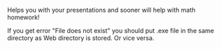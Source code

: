 Helps you with your presentations and sooner will help with math homework!

If you get error "File does not exist" you should put .exe file in the same directory as Web directory is stored. Or vice versa.
